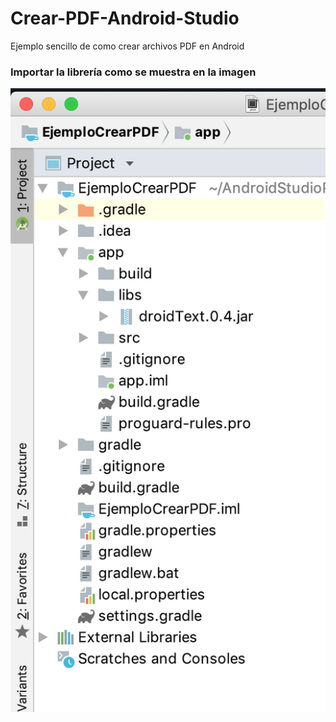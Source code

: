 # Crear-PDF-Android-Studio
Ejemplo sencillo de como crear archivos PDF en Android

<h3><b>Importar la librería como se muestra en la imagen</b></h3>

![Screenshot](importJAR.png)
